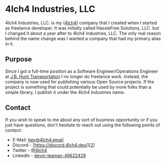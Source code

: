 # 4lch4 Industries, LLC

4lch4 Industries, LLC. is my ([4lch4][0]) company that I created when I started as freelance developer. It was initially called HassleFree Solutions, LLC. but I changed it about a year after to 4lch4 Industries, LLC. The only real reason behind the name change was I wanted a company that had my primary alias in it.

## Purpose

Since I got a full-time position as a Software Engineer/Operations Engineer at [J.B. Hunt Transportation][1] I no longer do freelance work. Instead, the company is now used for publishing various Open Source projects. If the project is something that could potentially be used by more folks than a simple library, I publish it under the 4lch4 Industries name.

## Contact

If you wish to speak to me about any sort of business opportunity or if you just have questions, don't hesitate to reach out using the following points of contact:

- E-Mail: [hey@4lch4.email][3]
- Discord - [https://discord.4lch4.dev/][2]
- Twitter - [@4lch4][4]
- LinkedIn - [devin-leaman-49622429][5]

[0]: https://4lch4.com
[1]: https://www.jbhunt.com/
[2]: https://discord.4lch4.dev/
[3]: mailto:hey@4lch4.email
[4]: https://twitter.com/4lch4
[5]: https://www.linkedin.com/in/devin-leaman-49622429/
